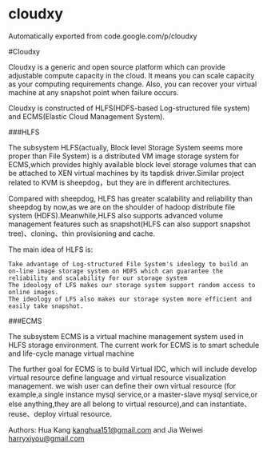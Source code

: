 # cloudxy
Automatically exported from code.google.com/p/cloudxy

#Cloudxy

Cloudxy is a generic and open source platform which can provide adjustable compute capacity in the cloud. It means you can scale capacity as your computing requirements change. Also, you can recover your virtual machine at any snapshot point when failure occurs.

Cloudxy is constructed of HLFS(HDFS-based Log-structured file system) and ECMS(Elastic Cloud Management System).

###HLFS

The subsystem HLFS(actually, Block level Storage System seems more proper than File System) is a distributed VM image storage system for ECMS,which provides highly available block level storage volumes that can be attached to XEN virtual machines by its tapdisk driver.Similar project related to KVM is sheepdog，but they are in different architectures.

Compared with sheepdog, HLFS has greater scalability and reliability than sheepdog by now,as we are on the shoulder of hadoop distribute file system (HDFS).Meanwhile,HLFS also supports advanced volume management features such as snapshot(HLFS can also support snapshot tree)、cloning、thin provisioning and cache.

The main idea of HLFS is:

    Take advantage of Log-structured File System's ideology to build an on-line image storage system on HDFS which can guarantee the reliability and scalability for our storage system
    The ideology of LFS makes our storage system support random access to online images.
    The ideology of LFS also makes our storage system more efficient and easily take snapshot. 

###ECMS

The subsystem ECMS is a virtual machine management system used in HLFS storage environment. The current work for ECMS is to smart schedule and life-cycle manage virtual machine

The further goal for ECMS is to build Virtual IDC, which will include develop virtual resource define language and virtual resource visualization management. we wish user can define their own virtual resource (for example,a single instance mysql service,or a master-slave mysql service,or else anything,they are all belong to virtual resource),and can instantiate、reuse、deploy virtual resource.


Authors: Hua Kang <kanghua151@gmail.com> and Jia Weiwei <harryxiyou@gmail.com>
